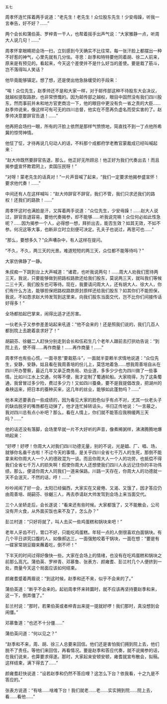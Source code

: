     五七 

   周孝怀连忙挥着两手说道：“老先生！老先生！众位股东先生！少安毋躁，听我一言奉告，好不好？……”

   两个会长和蒲伯英、罗梓青一干人，也帮着摇手出声气说：“大家雅静一点，听周大人说几句！……”

   周孝怀拿眼睛把会场一扫，立刻感到今天确实不比往常。每一张汗脸上都摆出一种不好惹的神气，心里先就有几分怯。寻思：赵季和特特要他同着胡、徐二人前来，原来是有预见的。看起来，今天这个差使并不是什么好当的差使。要是栽了筋斗，岂不落得叫人笑话？

   他毕竟能够镇定。想了想，还是使出他急脉缓受的手段来：

   “唉！众位先生，赵季帅还不是和大家一样，对于邮传部这种不待股东大会决议，就越权提取路款，也非常愤慨的。因为邮传部之越权，眼目中固然没有我们四川股东，然而事前并未和地方官吏商洽一下，他的眼目中更没有负一省之责的大臣……赵季帅说来，像这样可有可无的四川总督，他实在不愿再负虚名而受实害的了。赵季帅决意要辞官告退！……”

   他再把会场扫一眼，所有的汗脸上依然是那样气愤愤地，简直找不到一丁点他所希冀的惊愕神情。

   他怔了怔，才待再说几句动人的话，不料那个成都府学老教官蒙裁成已经叫喊起来：

   “赵大帅既然要辞官告退，那么，他正好无所顾忌！他正好为我们代奏出去！而且揭参盛宣怀欺君罔上，卖国压民呀！”

   “对呀！蒙老先生的话真对！”一片声音喊了起来，“我们一定要求他揭参盛宣怀！要求他代奏！……”

   中间还有人在这样喊叫：“赵大帅辞官不辞官，我们不管，我们只求还我们的路权！还我们的路款！……”

   周孝怀这时也满脸是汗，又挥着两手说道：“众位先生，少安毋躁！……赵大人说过，辞官告退容易，要他代奏揭参，却不能够……听我说完嘛！众位何必如此性急呢？……因为揭参一个人，必得想一想，拜折出去，能否生效？如其无效，不如不参。何况这等大事，也断非立时立刻便可决定。孔夫子也说过，再思可也……”

   “那么，要想多久？”众声嘈杂中，有人这样在提问。

   “不久，不久，两三天的光景。难道短短的两三天，众位都不能等待吗？”

   大家仿佛静了一静。

   朱叔痴一下跳到台上大声喊道：“诸君，也听我说两句！……周大人劝我们宽待两三天，我说，只要能够做到把路权路款还给我们股东，莫说两三天，就叫我们等候二三十天，我们股东也可等待。现在，我要请问周大人，还有胡大人、徐大人，你们有什么方法，能够担保把路权路款原封原样还给我们股东？如其你们不能担保，我说，不如恳求赵大帅发驾到这里来，向我们股东当面交代，岂不比你们间接传话好得多！”

   全场都拍起巴掌来，闹得比适才还厉害。

   一伙老头子又参参差差站起来吼道：“他不会来的！还是照我们说的，我们几百人都到院上去跪着哀求好了！”

   胡嗣芬、徐樾二人赶快分别走到会长和伍崧生几个老年人跟前去打拱劝告说：“到院上去，使不得……再作商量！……再作商量！……”

   周孝怀也有些心慌，一面寻思“要栽筋斗”，一面就半耍赖半求情地说道：“众位先生，安静，安静。姑且看在我周善培的份儿上，莫恁地着急……想我周善培自从在四川开办警察，最近几年又承乏商务局、劝业道，多多少少也为四川做了一些事情。比如川江水上交通，何等不便，我才定制了蜀通轮船。大家晓得，为了这条蜀通，我曾冒过多少险，费过多少力！又如四川蚕桑，要不是我提倡改良，把湖州的桑秧运来，把日本的蚕种买来，这几年的丝业，能够如此蓬勃吗？……”

   他本来还要表白一些成绩的，因为看见大家的脸色似乎有点不对，尤其一伙老头子的缺齿脱牙的嘴唇都在动弹了，他才连忙掉转话头，书归正传地说：“一言蔽之，我对四川总有点小补吧？那么，看在人情上，你们就不能答应我稍缓两三天吗？……”

   他的话还没有落脚，会场里早就一片不大好听的声音，像煮稀粥样，沸沸腾腾地爆响起来：

   “好啰！好啰！你周大人对我们四川功德无量，别的不说，光是娼、厂、唱、场，就够你名垂千古啦！不过今天的事情，是关乎四川全省七千万人的生死，那倒不能拿来和你周大人一个人的德政混为一谈。而且你周大人一个人的功劳，也抵偿不得我们全省七千万人的损失啊！假使你周大人还想使我们四川人永远记住你的丰功伟绩，那么，便请你周大人同我们一道来保路。川路一天存在，你周大人的功德就一天不会泯灭，不然的话，哼！……”

   吵吵闹闹了好一会，太阳已经偏西，大家实在又疲倦、又渴、又饿了，因才答应仍由周善培、胡嗣芬、徐樾三人，再去恭请赵大帅发驾到会场上来当面交代。

   三个人坐轿走后，会长遂说：“看来还有些时候。大家都饿了，又不能散会，公司没有开火食，从外面买饭也来不及了，怎么办？”

   彭兰村道：“只好将就了，叫人去买一些鸡蛋糕和锅块来吧！”

   老年人牙齿不行，胃口不好，只能吃鸡蛋糕。年轻一点的人倒很喜欢白面锅块。有几个平日讲究口腹的人，如像郝达三，一面强勉咬着干锅块，一面在想：“要是有一碟家常胡豆瓣来蘸着吃，倒不坏！”

   下半天的时间过得好像快一些。大家在会场上的情绪，也没有在吃鸡蛋糕和锅块之前那么高亢。蒲伯英、罗梓青、邓慕鲁、张表方、颜雍耆、彭兰村几个人便挤到一处，商量今天这个局面应该如何结束。

   颜雍耆蹙着两眉说：“到这时候，赵季和还不来，似乎不会来的了。”

   蒲伯英道：“断乎不会来的。起初周孝怀来转圜时，就不应该再坚持要赵季和来，这一下，倒弄僵了。”

   彭兰村说：“那时，若果伯英或者梓青出来提一提就好啰！我们那时，真没想到会闹僵。”

   邓慕鲁道：“也还不十分僵……”

   蒲伯英问道：“何以见之？”

   “赵季和不来，周、胡、徐三人总要来回信。他们还是害怕我们拥到院上去，他们脱不了责任。等他们来回信，再看情况。要是赵季和答应代奏，就不说揭参的话，在我们说来，也算要求得遂。那时，大家起来安顿安顿，雍耆就宣布散会，拟稿。这样结束，满下得去了……”

   颜雍耆赶快说道：“设若赵季和仍然不答应哩？这怎么下台？依我看，十之九是不答应的。”

   张表方说道：“有啥……啥难下台！我们就老……老……实实拥到院……院上去，看……看他……”

